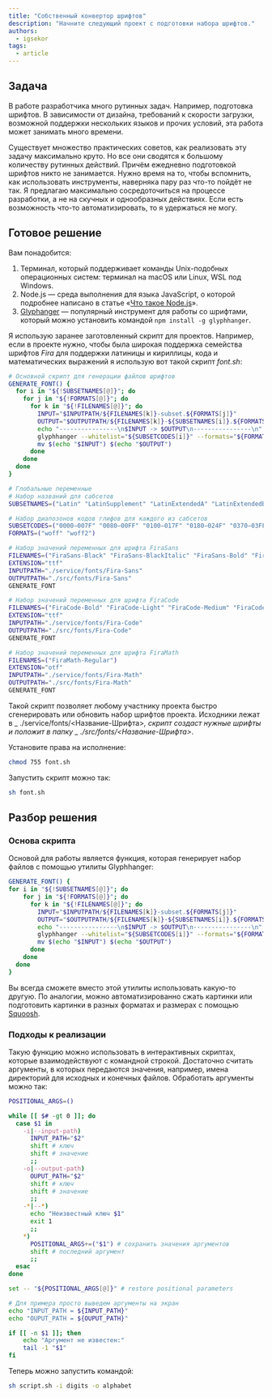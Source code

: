 ```yaml
---
title: "Собственный конвертор шрифтов"
description: "Начните следующий проект с подготовки набора шрифтов."
authors:
  - igsekor
tags:
  - article
---
```


## Задача

В работе разработчика много рутинных задач. Например, подготовка шрифтов. В зависимости от дизайна, требований к скорости загрузки, возможной поддержки нескольких языков и прочих условий, эта работа может занимать много времени.

Существует множество практических советов, как реализовать эту задачу максимально круто. Но все они сводятся к большому количеству рутинных действий. Причём ежедневно подготовкой шрифтов никто не занимается. Нужно время на то, чтобы вспомнить, как использовать инструменты, наверняка пару раз что-то пойдёт не так. Я предлагаю максимально сосредоточиться на процессе разработки, а не на скучных и однообразных действиях. Если есть возможность что-то автоматизировать, то я удержаться не могу.

## Готовое решение

Вам понадобится:

1. Терминал, который поддерживает команды Unix-подобных операционных систем: терминал на macOS или Linux, WSL под Windows.
1. Node.js — среда выполнения для языка JavaScript, о которой подробнее написано в статье «[Что такое Node.js](/tools/nodejs/)».
1. [Glyphanger](https://www.npmjs.com/package/glyphhanger/) — популярный инструмент для работы со шрифтами, который можно установить командой `npm install -g glyphhanger`.

Я использую заранее заготовленный скрипт для проектов. Например, если в проекте нужно, чтобы была широкая поддержка семейства шрифтов _Fira_ для поддержки латиницы и кириллицы, кода и математических выражений я использую вот такой скрипт _font.sh_:

```bash
# Основной скрипт для генерации файлов шрифтов
GENERATE_FONT() {
  for i in "${!SUBSETNAMES[@]}"; do
    for j in "${!FORMATS[@]}"; do
      for k in "${!FILENAMES[@]}"; do
        INPUT="$INPUTPATH/${FILENAMES[k]}-subset.${FORMATS[j]}"
        OUTPUT="$OUTPUTPATH/${FILENAMES[k]}-${SUBSETNAMES[i]}.${FORMATS[j]}"
        echo "----------------\n$INPUT -> $OUTPUT\n----------------\n"
        glyphhanger --whitelist="${SUBSETCODES[i]}" --formats="${FORMATS[j]}" --subset="$INPUTPATH/${FILENAMES[k]}.$EXTENSION" --css
        mv $(echo "$INPUT") $(echo "$OUTPUT")
      done
    done
  done
}

# Глобальные переменные
# Набор названий для сабсетов
SUBSETNAMES=("Latin" "LatinSupplement" "LatinExtendedA" "LatinExtendedB" "GreekCoptic" "Cyrilic" "CyrilicSupplement")

# Набор диапозонов кодов глифов для каждого из сабсетов
SUBSETCODES=("0000−007F" "0080−00FF" "0100−017F" "0180−024F" "0370−03FF" "0400−04FF" "0500−052F")
FORMATS=("woff" "woff2")

# Набор значений переменных для шрифта FiraSans
FILENAMES=("FiraSans-Black" "FiraSans-BlackItalic" "FiraSans-Bold" "FiraSans-BoldItalic" "FiraSans-ExtraBold" "FiraSans-ExtraBoldItalic" "FiraSans-ExtraLight" "FiraSans-LightItalic" "FiraSans-Italic" "FiraSans-Light" "FiraSans-LightItalic" "FiraSans-Medium" "FiraSans-MediumItalic" "FiraSans-Regular" "FiraSans-SemiBold" "FiraSans-SemiBoldItalic" "FiraSans-Thin" "FiraSans-ThinItalic")
EXTENSION="ttf"
INPUTPATH="./service/fonts/Fira-Sans"
OUTPUTPATH="./src/fonts/Fira-Sans"
GENERATE_FONT

# Набор значений переменных для шрифта FiraCode
FILENAMES=("FiraCode-Bold" "FiraCode-Light" "FiraCode-Medium" "FiraCode-Regular" "FiraCode-SemiBold")
EXTENSION="ttf"
INPUTPATH="./service/fonts/Fira-Code"
OUTPUTPATH="./src/fonts/Fira-Code"
GENERATE_FONT

# Набор значений переменных для шрифта FiraMath
FILENAMES=("FiraMath-Regular")
EXTENSION="otf"
INPUTPATH="./service/fonts/Fira-Math"
OUTPUTPATH="./src/fonts/Fira-Math"
GENERATE_FONT
```

Такой скрипт позволяет любому участнику проекта быстро сгенерировать или обновить набор шрифтов проекта. Исходники лежат в _ ./service/fonts/\<Название-Шрифта\>_, скрипт создаст нужные шрифты и положит в папку _ ./src/fonts/\<Название-Шрифта\>_.

Установите права на исполнение:

```bash
chmod 755 font.sh
```

Запустить скрипт можно так:

```bash
sh font.sh
```

## Разбор решения

### Основа скрипта

Основой для работы является функция, которая генерирует набор файлов с помощью утилиты Glyphhanger:

```bash
GENERATE_FONT() {
for i in "${!SUBSETNAMES[@]}"; do
    for j in "${!FORMATS[@]}"; do
      for k in "${!FILENAMES[@]}"; do
        INPUT="$INPUTPATH/${FILENAMES[k]}-subset.${FORMATS[j]}"
        OUTPUT="$OUTPUTPATH/${FILENAMES[k]}-${SUBSETNAMES[i]}.${FORMATS[j]}"
        echo "----------------\n$INPUT -> $OUTPUT\n----------------\n"
        glyphhanger --whitelist="${SUBSETCODES[i]}" --formats="${FORMATS[j]}" --subset="$INPUTPATH/${FILENAMES[k]}.$EXTENSION" --css
        mv $(echo "$INPUT") $(echo "$OUTPUT")
      done
    done
  done
}
```

Вы всегда сможете вместо этой утилиты использовать какую-то другую. По аналогии, можно автоматизированно сжать картинки или подготовить картинки в разных форматах и размерах с помощью [Squoosh](https://squoosh.app).

### Подходы к реализации

Такую функцию можно использовать в интерактивных скриптах, которые взаимодействуют с командной строкой. Достаточно считать аргументы, в которых передаются значения, например, имена директорий для исходных и конечных файлов. Обработать аргументы можно так:

```bash
POSITIONAL_ARGS=()

while [[ $# -gt 0 ]]; do
  case $1 in
    -i|--input-path)
      INPUT_PATH="$2"
      shift # ключ
      shift # значение
      ;;
    -o|--output-path)
      OUPUT_PATH="$2"
      shift # ключ
      shift # значение
      ;;
    -*|--*)
      echo "Неизвестный ключ $1"
      exit 1
      ;;
    *)
      POSITIONAL_ARGS+=("$1") # сохранить значения аргументов
      shift # последний аргумент
      ;;
  esac
done

set -- "${POSITIONAL_ARGS[@]}" # restore positional parameters

# Для примера просто выведем аргументы на экран
echo "INPUT_PATH = ${INPUT_PATH}"
echo "OUPUT_PATH = ${OUPUT_PATH}"

if [[ -n $1 ]]; then
    echo "Аргумент не известен:"
    tail -1 "$1"
fi
```

Теперь можно запустить командой:

```bash
sh script.sh -i digits -o alphabet
```
